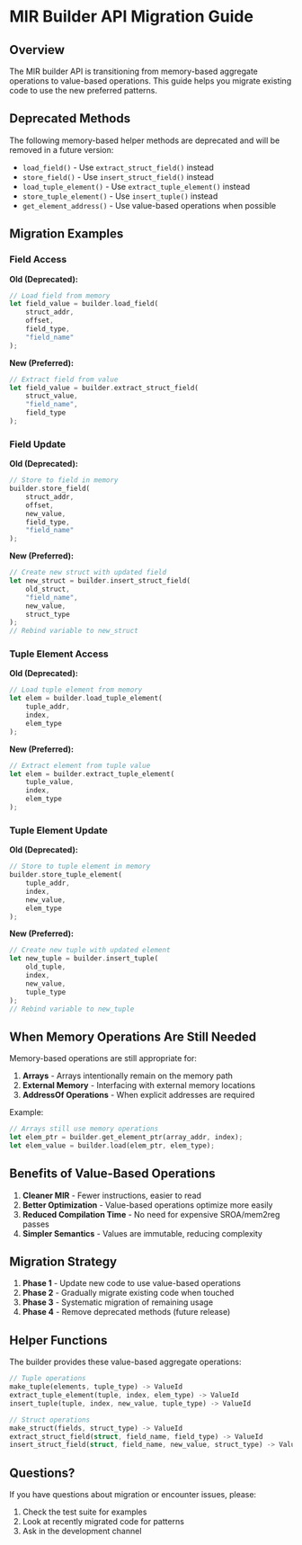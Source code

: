 # MIR Builder API Migration Guide

## Overview

The MIR builder API is transitioning from memory-based aggregate operations to
value-based operations. This guide helps you migrate existing code to use the
new preferred patterns.

## Deprecated Methods

The following memory-based helper methods are deprecated and will be removed in
a future version:

- `load_field()` - Use `extract_struct_field()` instead
- `store_field()` - Use `insert_struct_field()` instead
- `load_tuple_element()` - Use `extract_tuple_element()` instead
- `store_tuple_element()` - Use `insert_tuple()` instead
- `get_element_address()` - Use value-based operations when possible

## Migration Examples

### Field Access

**Old (Deprecated):**

```rust
// Load field from memory
let field_value = builder.load_field(
    struct_addr,
    offset,
    field_type,
    "field_name"
);
```

**New (Preferred):**

```rust
// Extract field from value
let field_value = builder.extract_struct_field(
    struct_value,
    "field_name",
    field_type
);
```

### Field Update

**Old (Deprecated):**

```rust
// Store to field in memory
builder.store_field(
    struct_addr,
    offset,
    new_value,
    field_type,
    "field_name"
);
```

**New (Preferred):**

```rust
// Create new struct with updated field
let new_struct = builder.insert_struct_field(
    old_struct,
    "field_name",
    new_value,
    struct_type
);
// Rebind variable to new_struct
```

### Tuple Element Access

**Old (Deprecated):**

```rust
// Load tuple element from memory
let elem = builder.load_tuple_element(
    tuple_addr,
    index,
    elem_type
);
```

**New (Preferred):**

```rust
// Extract element from tuple value
let elem = builder.extract_tuple_element(
    tuple_value,
    index,
    elem_type
);
```

### Tuple Element Update

**Old (Deprecated):**

```rust
// Store to tuple element in memory
builder.store_tuple_element(
    tuple_addr,
    index,
    new_value,
    elem_type
);
```

**New (Preferred):**

```rust
// Create new tuple with updated element
let new_tuple = builder.insert_tuple(
    old_tuple,
    index,
    new_value,
    tuple_type
);
// Rebind variable to new_tuple
```

## When Memory Operations Are Still Needed

Memory-based operations are still appropriate for:

1. **Arrays** - Arrays intentionally remain on the memory path
2. **External Memory** - Interfacing with external memory locations
3. **AddressOf Operations** - When explicit addresses are required

Example:

```rust
// Arrays still use memory operations
let elem_ptr = builder.get_element_ptr(array_addr, index);
let elem_value = builder.load(elem_ptr, elem_type);
```

## Benefits of Value-Based Operations

1. **Cleaner MIR** - Fewer instructions, easier to read
2. **Better Optimization** - Value-based operations optimize more easily
3. **Reduced Compilation Time** - No need for expensive SROA/mem2reg passes
4. **Simpler Semantics** - Values are immutable, reducing complexity

## Migration Strategy

1. **Phase 1** - Update new code to use value-based operations
2. **Phase 2** - Gradually migrate existing code when touched
3. **Phase 3** - Systematic migration of remaining usage
4. **Phase 4** - Remove deprecated methods (future release)

## Helper Functions

The builder provides these value-based aggregate operations:

```rust
// Tuple operations
make_tuple(elements, tuple_type) -> ValueId
extract_tuple_element(tuple, index, elem_type) -> ValueId
insert_tuple(tuple, index, new_value, tuple_type) -> ValueId

// Struct operations
make_struct(fields, struct_type) -> ValueId
extract_struct_field(struct, field_name, field_type) -> ValueId
insert_struct_field(struct, field_name, new_value, struct_type) -> ValueId
```

## Questions?

If you have questions about migration or encounter issues, please:

1. Check the test suite for examples
2. Look at recently migrated code for patterns
3. Ask in the development channel
